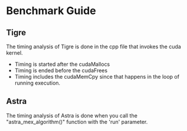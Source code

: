 # Benchmark Guide

## Tigre
The timing analysis of Tigre is done in the cpp file that invokes the cuda kernel.
 - Timing is started after the cudaMallocs
 - Timing is ended before the cudaFrees
 - Timing includes the cudaMemCpy since that happens in the loop of running execution.

## Astra
The timing analysis of Astra is done when you call the "astra_mex_algorithm()" function with the 'run' parameter.